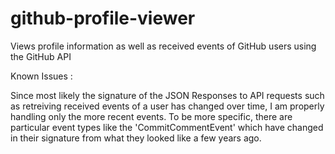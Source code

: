 github-profile-viewer
=====================

Views profile information as well as received events of GitHub users using the GitHub API

Known Issues :

Since most likely the signature of the JSON Responses to API requests such as retreiving received events of a user has changed over time, I am properly handling only the more recent events.  To be more specific, there are particular event types like the 'CommitCommentEvent' which have changed in their signature from what they looked like a few years ago. 

